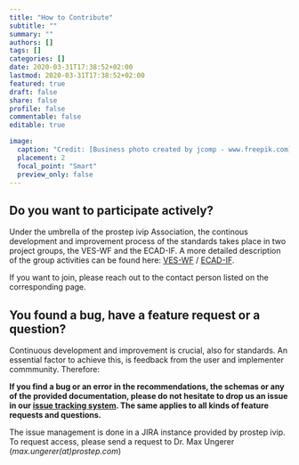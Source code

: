```yaml
---
title: "How to Contribute"
subtitle: ""
summary: ""
authors: []
tags: []
categories: []
date: 2020-03-31T17:38:52+02:00
lastmod: 2020-03-31T17:38:52+02:00
featured: true
draft: false
share: false
profile: false
commentable: false
editable: true

image:
  caption: "Credit: [Business photo created by jcomp - www.freepik.com](https://www.freepik.com/free-photos-vectors/business)"
  placement: 2
  focal_point: "Smart"
  preview_only: false
---
```

## Do you want to participate actively?

Under the umbrella of the prostep ivip Association, the continous development and improvement process of the standards takes place in two project groups, the VES-WF and the ECAD-IF. A more detailed description of the group activities can be found here: [VES-WF](https://www.prostep.org/en/projects/pdm-for-vehicle-electric-systems-pdm4ves/) / [ECAD-IF](https://www.prostep.org/en/projects/ecad-implementor-forum/).

If you want to join, please reach out to the contact person listed on the corresponding page.

## You found a bug, have a feature request or a question?

Continuous development and improvement is crucial, also for standards. An essential factor to achieve this, is feedback from the user and implementer commmunity. Therefore: 

**If you find a bug or an error in the recommendations, the schemas or 
any of the provided documentation, please do not hesitate to drop us an issue in our [issue tracking system](https://track.prostep.com/projects/KBLFRM/). The same applies to all kinds of feature requests and questions.**



The issue management is done in a JIRA instance provided by prostep ivip. To request access, please send a request to Dr. Max Ungerer (*max.ungerer(at)prostep.com*)


